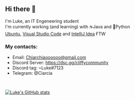 ## Hi there 👋
I'm Luke, an IT Engeneering student<br>
I'm currently working (and learning) with ☕Java and 🐍Python<br>
[Ubuntu](https://ubuntu.com/), [Visual Studio Code](https://code.visualstudio.com/) and [IntelliJ Idea](https://www.jetbrains.com/idea/) FTW

 ### My contacts:
 - Email: Chiarchiaoooooo@gmail.com
 - Discord Server: https://dsc.gg/cliffycommunity
 - Discord tag: ~Luke#7123<br>
 - Telegram: @Ciarcia<br>

<br>

[![Luke's GitHub stats](https://github-readme-stats.vercel.app/api?username=Chiarchiaooo&show_icons=true&theme=radical)](https://github.com/anuraghazra/github-readme-stats)
<!--
**Chiarchiaooo/Chiarchiaooo** is a ✨ _special_ ✨ repository because its `README.md` (this file) appears on your GitHub profile.

Here are some ideas to get you started:
WE
- 🔭 I’m currently working on ...
- 🌱 I’m currently learning ...
- 👯 I’m looking to collaborate on ...
- 🤔 I’m looking for help with ...
- 💬 Ask me about ...
- 📫 How to reach me: ...
- 😄 Pronouns: ...
- ⚡ Fun fact: ...
-->
